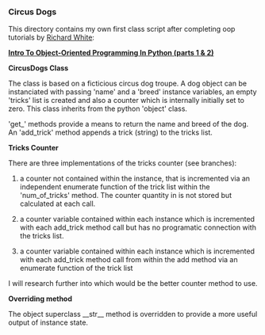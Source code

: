 ### Circus Dogs

This directory contains my own first class script after completing oop tutorials by
[Richard White](https://www.youtube.com/user/rwhite5279/featured):

[**Intro To Object-Oriented Programming In Python (parts 1 & 2)**](https://www.youtube.com/watch?v=wYYzteRKU7U "Richard White")


__CircusDogs Class__

The class is based on a ficticious circus dog troupe.
A dog object can be instanciated with passing 'name' and a 'breed' instance variables,
an empty 'tricks' list is created and also a counter which is internally initially set
to zero.
This class inherits from the python 'object' class.

'get\_' methods provide a means to return the name and breed of the dog.
An 'add\_trick' method appends a trick (string) to the tricks list.

__Tricks Counter__

There are three implementations of the tricks counter (see branches):

1. a counter not contained within the instance, that is incremented via an
independent enumerate function of the trick list within the 'num\_of\_tricks'
method.  The counter quantity in is not stored but calculated at each call.

1. a counter variable contained within each instance which is incremented with each
add\_trick method call but has no programatic connection with the tricks list.

1. a counter variable contained within each instance which is incremented with each
add\_trick method call from within the add method via an enumerate function of
the trick list

I will research further into which would be the better counter method to use.


__Overriding method__

The object superclass \_\_str\_\_ method is overridden to provide a more useful output
of instance state.
